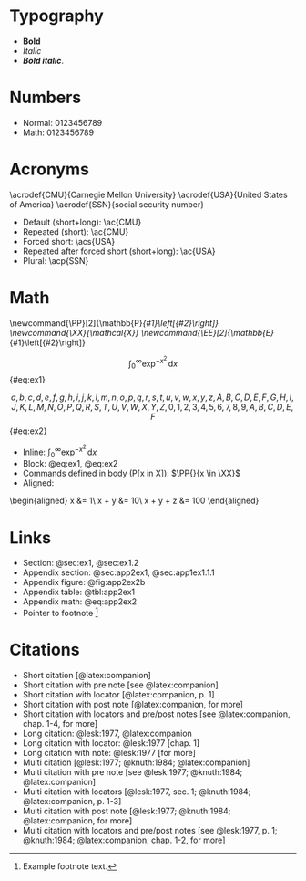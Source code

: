 # Typography

* **Bold**
* _Italic_
* **_Bold italic_**.


# Numbers

* Normal: 0123456789
* Math: $0123456789$


# Acronyms

\acrodef{CMU}{Carnegie Mellon University}
\acrodef{USA}{United States of America}
\acrodef{SSN}{social security number}

* Default (short+long): \ac{CMU}
* Repeated (short): \ac{CMU}
* Forced short: \acs{USA}
* Repeated after forced short (short+long): \ac{USA}
* Plural: \acp{SSN}


# Math

\newcommand{\PP}[2]{\mathbb{P}_{#1}\left[{#2}\right]}
\newcommand{\XX}{\mathcal{X}}
\newcommand{\EE}[2]{\mathbb{E}_{#1}\left[{#2}\right]}

$$
\int_0^\infty \exp^{-x^2}\,\mathrm{d}x
$$ {#eq:ex1}

$$
a, b, c, d, e, f, g, h, i, j, k, l, m, n, o, p, q, r, s, t, u, v, w, x, y, z,
A, B, C, D, E, F, G, H, I, J, K, L, M, N, O, P, Q, R, S, T, U, V, W, X, Y, Z,
0, 1, 2, 3, 4, 5, 6, 7, 8, 9, A, B, C, D, E, F
$$ {#eq:ex2}

* Inline: $\int_0^\infty \exp^{-x^2}\,\mathrm{d}x$
* Block: @eq:ex1, @eq:ex2
* Commands defined in body (P[x in X]): $\PP{}{x \in \XX}$
* Aligned:

\begin{aligned}
    x &= 1\\
    x + y &= 10\\
    x + y + z &= 100
\end{aligned}


# Links

* Section: @sec:ex1, @sec:ex1.2
* Appendix section: @sec:app2ex1, @sec:app1ex1.1.1
* Appendix figure: @fig:app2ex2b
* Appendix table: @tbl:app2ex1
* Appendix math: @eq:app2ex2
* Pointer to footnote [^m11]

[^m11]: Example footnote text.

# Citations

* Short citation [@latex:companion]
* Short citation with pre note [see @latex:companion]
* Short citation with locator [@latex:companion, p. 1]
* Short citation with post note [@latex:companion, for more]
* Short citation with locators and pre/post notes [see @latex:companion, chap. 1-4, for more]
* Long citation: @lesk:1977, @latex:companion
* Long citation with locator: @lesk:1977 [chap. 1]
* Long citation with note: @lesk:1977 [for more]
* Multi citation [@lesk:1977; @knuth:1984; @latex:companion]
* Multi citation with pre note [see @lesk:1977; @knuth:1984; @latex:companion]
* Multi citation with locators [@lesk:1977, sec. 1; @knuth:1984; @latex:companion, p. 1-3]
* Multi citation with post note [@lesk:1977; @knuth:1984; @latex:companion, for more]
* Multi citation with locators and pre/post notes [see @lesk:1977, p. 1; @knuth:1984; @latex:companion, chap. 1-2, for more]

